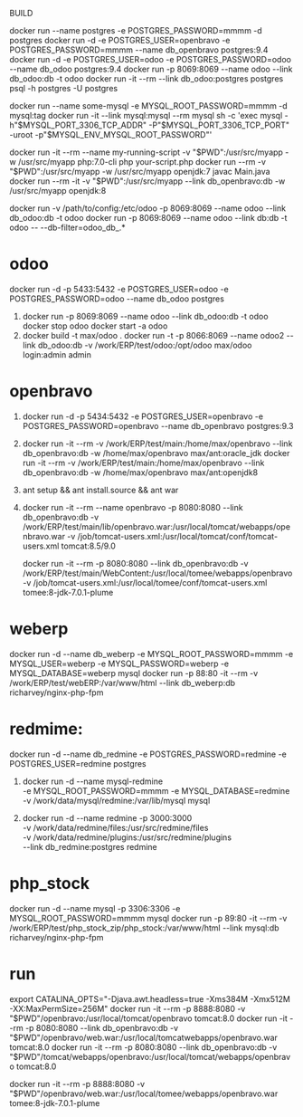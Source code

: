 BUILD


docker run --name postgres -e POSTGRES_PASSWORD=mmmm -d postgres
docker run -d -e POSTGRES_USER=openbravo -e POSTGRES_PASSWORD=mmmm --name db_openbravo postgres:9.4
docker run -d -e POSTGRES_USER=odoo -e POSTGRES_PASSWORD=odoo --name db_odoo postgres:9.4
docker run -p 8069:8069 --name odoo --link db_odoo:db -t odoo
docker run -it --rm --link db_odoo:postgres postgres psql -h postgres -U postgres




docker run --name some-mysql -e MYSQL_ROOT_PASSWORD=mmmm -d mysql:tag
docker run -it --link mysql:mysql --rm mysql sh -c 'exec mysql -h"$MYSQL_PORT_3306_TCP_ADDR" -P"$MYSQL_PORT_3306_TCP_PORT" -uroot -p"$MYSQL_ENV_MYSQL_ROOT_PASSWORD"'


docker run -it --rm --name my-running-script -v "$PWD":/usr/src/myapp -w /usr/src/myapp php:7.0-cli php your-script.php
docker run --rm -v "$PWD":/usr/src/myapp -w /usr/src/myapp openjdk:7 javac Main.java
docker run --rm -it -v "$PWD":/usr/src/myapp --link db_openbravo:db -w /usr/src/myapp openjdk:8

docker run -v /path/to/config:/etc/odoo -p 8069:8069 --name odoo --link db_odoo:db -t odoo
docker run -p 8069:8069 --name odoo --link db:db -t odoo -- --db-filter=odoo_db_.*

odoo
============================
docker run -d -p 5433:5432 -e POSTGRES_USER=odoo -e POSTGRES_PASSWORD=odoo --name db_odoo postgres
1. docker run -p 8069:8069 --name odoo --link db_odoo:db -t odoo
   docker stop odoo
   docker start -a odoo
2. docker build -t max/odoo .
   docker run -t  -p 8066:8069 --name odoo2 --link db_odoo:db  -v /work/ERP/test/odoo:/opt/odoo max/odoo
   login:admin admin

openbravo
=========================
1. docker run -d -p 5434:5432 -e POSTGRES_USER=openbravo -e POSTGRES_PASSWORD=openbravo --name db_openbravo postgres:9.3
2. docker run  -it --rm -v /work/ERP/test/main:/home/max/openbravo --link db_openbravo:db -w  /home/max/openbravo max/ant:oracle_jdk
   docker run  -it --rm -v /work/ERP/test/main:/home/max/openbravo --link db_openbravo:db -w  /home/max/openbravo max/ant:openjdk8

3. ant setup &&  ant install.source && ant war
4. docker run -it --rm --name openbravo -p 8080:8080 --link db_openbravo:db -v /work/ERP/test/main/lib/openbravo.war:/usr/local/tomcat/webapps/openbravo.war  -v  /job/tomcat-users.xml:/usr/local/tomcat/conf/tomcat-users.xml tomcat:8.5/9.0

   docker run -it --rm -p 8080:8080 --link db_openbravo:db  -v /work/ERP/test/main/WebContent:/usr/local/tomee/webapps/openbravo -v  /job/tomcat-users.xml:/usr/local/tomee/conf/tomcat-users.xml tomee:8-jdk-7.0.1-plume

weberp
==============================
docker run -d --name db_weberp -e MYSQL_ROOT_PASSWORD=mmmm -e MYSQL_USER=weberp -e MYSQL_PASSWORD=weberp  -e MYSQL_DATABASE=weberp mysql
docker run -p 88:80 -it --rm -v /work/ERP/test/webERP:/var/www/html --link db_weberp:db richarvey/nginx-php-fpm

redmime:
==================================
docker run -d --name db_redmine -e POSTGRES_PASSWORD=redmine -e POSTGRES_USER=redmine postgres

1. docker run -d --name mysql-redmine \
   -e MYSQL_ROOT_PASSWORD=mmmm -e MYSQL_DATABASE=redmine  \
   -v /work/data/mysql/redmine:/var/lib/mysql mysql

2. docker run -d --name redmine -p 3000:3000 \
  -v /work/data/redmine/files:/usr/src/redmine/files \
  -v /work/data/redmine/plugins:/usr/src/redmine/plugins  \
  --link db_redmine:postgres redmine
  
php_stock
===================================
docker run -d --name mysql -p 3306:3306 -e MYSQL_ROOT_PASSWORD=mmmm  mysql
docker run -p 89:80 -it --rm -v /work/ERP/test/php_stock_zip/php_stock:/var/www/html --link mysql:db richarvey/nginx-php-fpm

run
=========================
export CATALINA_OPTS="-Djava.awt.headless=true -Xms384M -Xmx512M -XX:MaxPermSize=256M"
docker run -it --rm -p 8888:8080 -v "$PWD"/openbravo:/usr/local/tomcat/openbravo tomcat:8.0
docker run -it --rm -p 8080:8080 --link db_openbravo:db -v "$PWD"/openbravo/web.war:/usr/local/tomcatwebapps/openbravo.war tomcat:8.0
docker run -it --rm -p 8080:8080 --link db_openbravo:db -v "$PWD"/tomcat/webapps/openbravo:/usr/local/tomcat/webapps/openbravo tomcat:8.0


docker run -it --rm -p 8888:8080 -v "$PWD"/openbravo/web.war:/usr/local/tomee/webapps/openbravo.war  tomee:8-jdk-7.0.1-plume
